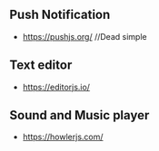 ## Push Notification
- https://pushjs.org/  //Dead simple

## Text editor
- https://editorjs.io/

## Sound and Music player
- https://howlerjs.com/
